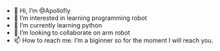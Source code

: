 - 👋 Hi, I’m @Apollofly
- 👀 I’m interested in learning programming robot
- 🌱 I’m currently learning python
- 💞️ I’m looking to collaborate on arm robot
- 📫 How to reach me. I’m a biginner so for the moment I will reach you.

<!---
Apollofly/Apollofly is a ✨ special ✨ repository because its `README.md` (this file) appears on your GitHub profile.
You can click the Preview link to take a look at your changes.
--->
